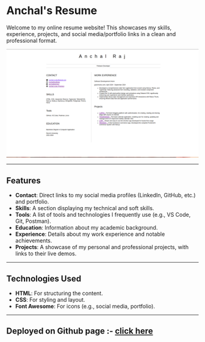 # Anchal's Resume

Welcome to my online resume website! This showcases my skills, experience, projects, and social media/portfolio links in a clean and professional format.

![Screenshot of Resume Website](./images/img.png)

---

## Features
- **Contact**: Direct links to my social media profiles (LinkedIn, GitHub, etc.) and portfolio.
- **Skills**: A section displaying my technical and soft skills.
- **Tools**: A list of tools and technologies I frequently use (e.g., VS Code, Git, Postman).
- **Education**: Information about my academic background.
- **Experience**: Details about my work experience and notable achievements.
- **Projects**: A showcase of my personal and professional projects, with links to their live demos.

---

## Technologies Used
- **HTML**: For structuring the content.
- **CSS**: For styling and layout.
- **Font Awesome**: For icons (e.g., social media, portfolio).

---

## Deployed on Github page :- [click here](https://anchaldevbytes.github.io/html-resume/)

